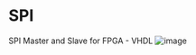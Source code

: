 # SPI
SPI Master and Slave for FPGA - VHDL
![image](https://user-images.githubusercontent.com/45036521/191837215-2fbc223c-6d56-4aa0-952f-63e419e3c336.png)


